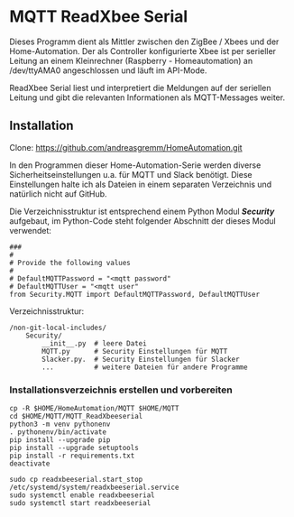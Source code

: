 # MQTT ReadXbee Serial
Dieses Programm dient als Mittler zwischen den ZigBee / Xbees und der Home-Automation.
Der als Controller konfigurierte Xbee ist per serieller Leitung an einem Kleinrechner (Raspberry - Homeautomation) an /dev/ttyAMA0 angeschlossen und läuft im API-Mode.

ReadXbee Serial liest und interpretiert die Meldungen auf der seriellen Leitung und gibt die relevanten Informationen als MQTT-Messages weiter.


## Installation
Clone: https://github.com/andreasgremm/HomeAutomation.git

In den Programmen dieser Home-Automation-Serie werden diverse Sicherheitseinstellungen u.a. für MQTT und Slack benötigt. Diese Einstellungen halte ich als Dateien in einem separaten Verzeichnis und natürlich nicht auf GitHub.

Die Verzeichnisstruktur ist entsprechend einem Python Modul ***Security*** aufgebaut, im Python-Code steht folgender Abschnitt der dieses Modul verwendet:

```
###
#
# Provide the following values
#
# DefaultMQTTPassword = "<mqtt password"
# DefaultMQTTUser = "<mqtt user"
from Security.MQTT import DefaultMQTTPassword, DefaultMQTTUser
```

Verzeichnisstruktur:

```
/non-git-local-includes/
	Security/
		__init__.py  # leere Datei
		MQTT.py      # Security Einstellungen für MQTT
		Slacker.py.  # Security Einstellungen für Slacker
		...          # weitere Dateien für andere Programme
```

### Installationsverzeichnis erstellen und vorbereiten

```
cp -R $HOME/HomeAutomation/MQTT $HOME/MQTT
cd $HOME/MQTT/MQTT_ReadXbeeserial
python3 -m venv pythonenv
. pythonenv/bin/activate
pip install --upgrade pip
pip install --upgrade setuptools
pip install -r requirements.txt
deactivate

sudo cp readxbeeserial.start_stop /etc/systemd/system/readxbeeserial.service
sudo systemctl enable readxbeeserial
sudo systemctl start readxbeeserial
```


